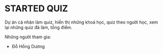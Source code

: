 # STARTED QUIZ
Dự án cá nhân làm quiz, hiển thị những khoá học, quiz theo người học, xem lại những quiz đã làm, tổng điểm.

Những người tham gia:
- Đỗ Hồng Dương

